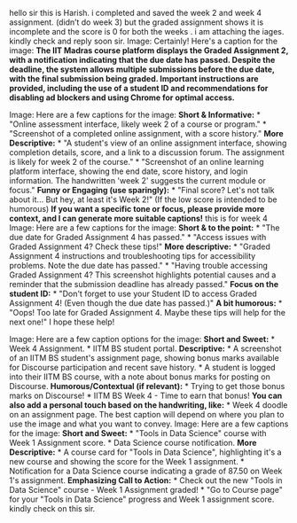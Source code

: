 hello sir this is Harish. i completed and saved the week 2 and week 4
assignment. (didn’t do week 3) but the graded assignment shows it is
incomplete and the score is 0 for both the weeks . i am attaching the iages.
kindly check and reply soon sir.
Image: Certainly! Here's a caption for the image: **The IIT Madras course
platform displays the Graded Assignment 2, with a notification indicating that
the due date has passed. Despite the deadline, the system allows multiple
submissions before the due date, with the final submission being graded.
Important instructions are provided, including the use of a student ID and
recommendations for disabling ad blockers and using Chrome for optimal
access.**
  
Image: Here are a few captions for the image: **Short & Informative:** *
"Online assessment interface, likely week 2 of a course or program." *
"Screenshot of a completed online assignment, with a score history." **More
Descriptive:** * "A student's view of an online assignment interface, showing
completion details, score, and a link to a discussion forum. The assignment is
likely for week 2 of the course." * "Screenshot of an online learning platform
interface, showing the end date, score history, and login information. The
handwritten 'week 2' suggests the current module or focus." **Funny or
Engaging (use sparingly):** * "Final score? Let's not talk about it... But
hey, at least it's Week 2!" (If the low score is intended to be humorous) **If
you want a specific tone or focus, please provide more context, and I can
generate more suitable captions!**
this is for week 4  
Image: Here are a few captions for the image: **Short & to the point:** * "The
due date for Graded Assignment 4 has passed." * "Access issues with Graded
Assignment 4? Check these tips!" **More descriptive:** * "Graded Assignment 4
instructions and troubleshooting tips for accessibility problems. Note the due
date has passed." * "Having trouble accessing Graded Assignment 4? This
screenshot highlights potential causes and a reminder that the submission
deadline has already passed." **Focus on the student ID:** * "Don't forget to
use your Student ID to access Graded Assignment 4! (Even though the due date
has passed.)" **A bit humorous:** * "Oops! Too late for Graded Assignment 4.
Maybe these tips will help for the next one!" I hope these help!
  
Image: Here are a few caption options for the image: **Short and Sweet:** *
Week 4 Assignment. * IITM BS student portal. **Descriptive:** * A screenshot
of an IITM BS student's assignment page, showing bonus marks available for
Discourse participation and recent save history. * A student is logged into
their IITM BS course, with a note about bonus marks for posting on Discourse.
**Humorous/Contextual (if relevant):** * Trying to get those bonus marks on
Discourse! * IITM BS Week 4 - Time to earn that bonus! **You can also add a
personal touch based on the handwriting, like:** * Week 4 doodle on an
assignment page. The best caption will depend on where you plan to use the
image and what you want to convey.
Image: Here are a few captions for the image: **Short and Sweet:** * "Tools in
Data Science" course with Week 1 Assignment score. * Data Science course
notification. **More Descriptive:** * A course card for "Tools in Data
Science", highlighting it's a new course and showing the score for the Week 1
assignment. * Notification for a Data Science course indicating a grade of
87.50 on Week 1's assignment. **Emphasizing Call to Action:** * Check out the
new "Tools in Data Science" course - Week 1 Assignment graded! * "Go to Course
page" for your "Tools in Data Science" progress and Week 1 assignment score.
kindly check on this sir.